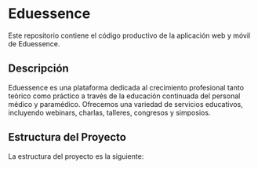 # Eduessence

Este repositorio contiene el código productivo de la aplicación web y móvil de Eduessence.

## Descripción

Eduessence es una plataforma dedicada al crecimiento profesional tanto teórico como práctico a través de la educación continuada del personal médico y paramédico. Ofrecemos una variedad de servicios educativos, incluyendo webinars, charlas, talleres, congresos y simposios.

## Estructura del Proyecto

La estructura del proyecto es la siguiente: